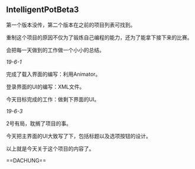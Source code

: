 ## IntelligentPotBeta3

第一个版本没传，第二个版本在之前的项目列表可找到。

重制这个项目的原因不仅为了锻炼自己编程的能力，还为了能拿下接下来的比赛。

会把每一天做到的工作做一个小小的总结。

*19-6-1*

完成了载入界面的编写：利用Animator。

登录界面的UI的编写：XML文件。

今天目标完成的工作：做剩下界面的UI。

*19-6-3*

2号有局，耽搁了项目的事。

今天把主界面的UI大致写了下，包括标题以及选项按钮的设计。

以上就是今天关于这个项目的内容了。

==DACHUNG==
